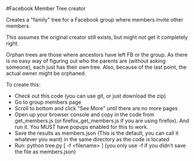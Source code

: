 #Facebook Member Tree creator

Creates a "family" tree for a Facebook group where members invite other members.

This assumes the original creator still exists, but might not get it completely right.   

Orphan trees are those where ancestors have left FB or the group.   As there is no easy way of figuring out who the parents are (without asking someone), each just has their own tree.  Also, because of the last point, the actual owner might be orphaned.

To create this:
- Check out this code (you can use git, or just download the zip)
- Go to group members page
- Scroll to bottom and click "See More" until there are no more pages
- Open up your browser console and copy in the code from get_members.js (or firefox_get_members.js if you are using firefox). And run it.  You MUST have popups enabled for this to work.   
- Save the results as members.json (This is the default, you can call it whatever you want) in the same directory as the code is located
- Run: python tree.py \[ -f \<filename\> \] (you only use -f if you didn't save the file as members.json)

